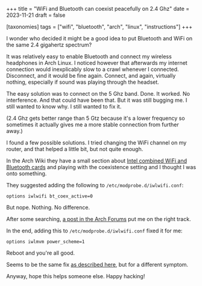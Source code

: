 +++
title = "WiFi and Bluetooth can coexist peacefully on 2.4 Ghz"
date = 2023-11-21
draft = false

[taxonomies]
tags = ["wifi", "bluetooth", "arch", "linux", "instructions"]
+++

I wonder who decided it might be a good idea to put Bluetooth and WiFi on the same 2.4 gigahertz spectrum?

It was relatively easy to enable Bluetooth and connect my wireless headphones in Arch Linux. I noticed however that afterwards my internet connection would inexplicably slow to a crawl whenever I connected. Disconnect, and it would be fine again. Connect, and again, virtually nothing, especially if sound was playing through the headset.

The easy solution was to connect on the 5 Ghz band. Done. It worked. No interference. And that could have been that. But it was still bugging me. I still wanted to know why. I still wanted to fix it.

(2.4 Ghz gets better range than 5 Gtz because it's a lower frequency so sometimes it actually gives me a more stable connection from further away.)

I found a few possible solutions. I tried changing the WiFi channel on my router, and that helped a little bit, but not quite enough.

In the Arch Wiki they have a small section about [Intel combined WiFi and Bluetooth cards](https://wiki.archlinux.org/title/Bluetooth#Intel_combined_WiFi_and_Bluetooth_cards) and playing with the coexistence setting and I thought I was onto something. 

They suggested adding the following to `/etc/modprobe.d/iwlwifi.conf`:

```
options iwlwifi bt_coex_active=0
```

But nope. Nothing. No difference.

After some searching, [a post in the Arch Forums](https://bbs.archlinux.org/viewtopic.php?pid=1991801#p1991801) put me on the right track.

In the end, adding this to `/etc/modprobe.d/iwlwifi.conf` fixed it for me:

```
options iwlmvm power_scheme=1
```

Reboot and you're all good.

Seems to be the same fix [as described here](https://wiki.archlinux.org/title/Network_configuration/Wireless#Cause_#6), but for a different symptom.

Anyway, hope this helps someone else. Happy hacking!
